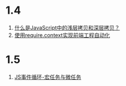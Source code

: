 # 1.4

1. [什么是JavaScript中的浅层拷贝和深层拷贝？](./1-4.md)
2. [使用require.context实现前端工程自动化](./1-4.md)

# 1.5

1. [JS事件循环-宏任务与微任务](./1-5.md)

